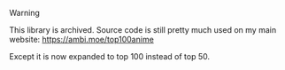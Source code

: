 > [!WARNING]
> This library is archived. Source code is still pretty much used on my main
> website: https://ambi.moe/top100anime
>
> Except it is now expanded to top 100 instead of top 50.
